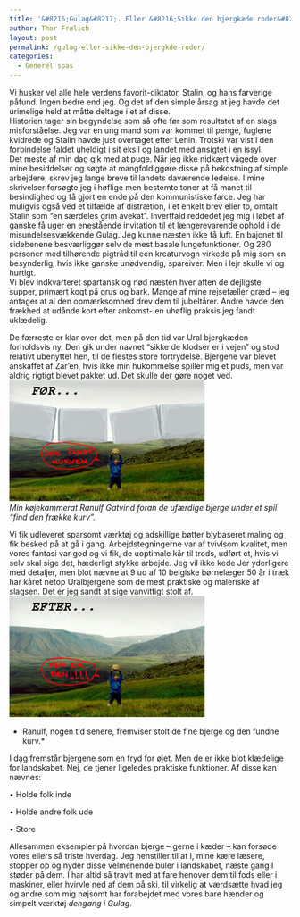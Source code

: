 ```yaml
---
title: '&#8216;Gulag&#8217;. Eller &#8216;Sikke den bjergkæde roder&#8217;.'
author: Thor Frølich
layout: post
permalink: /gulag-eller-sikke-den-bjergkde-roder/
categories:
  - Generel spas
---
```

Vi husker vel alle hele verdens favorit-diktator, Stalin, og hans farverige påfund. Ingen bedre end jeg. Og det af den simple årsag at jeg havde det urimelige held at måtte deltage i et af disse.  
Historien tager sin begyndelse som så ofte før som resultatet af en slags misforståelse. Jeg var en ung mand som var kommet til penge, fuglene kvidrede og Stalin havde just overtaget efter Lenin. Trotski var vist i den forbindelse faldet uheldigt i sit eksil og landet med ansigtet i en issyl.  
Det meste af min dag gik med at puge. Når jeg ikke nidkært vågede over mine besiddelser og søgte at mangfoldiggøre disse på bekostning af simple arbejdere, skrev jeg lange breve til landets daværende ledelse. I mine skrivelser forsøgte jeg i høflige men bestemte toner at få manet til besindighed og få gjort en ende på den kommunistiske farce. Jeg har muligvis også ved et tilfælde af distrætion, i et enkelt brev eller to, omtalt Stalin som “en særdeles grim avekat”. Ihvertfald reddedet jeg mig i løbet af ganske få uger en enestående invitation til et længerevarende ophold i de misundelsesvækkende Gulag. Jeg kunne næsten ikke få luft. En bajonet til sidebenene besværliggør selv de mest basale lungefunktioner. Og 280 personer med tilhørende pigtråd til een kreaturvogn virkede på mig som en besynderlig, hvis ikke ganske unødvendig, spareiver. Men i lejr skulle vi og hurtigt.  
Vi blev indkvarteret spartansk og nød næsten hver aften de dejligste supper, primært kogt på grus og bark. Mange af mine rejsefæller græd – jeg antager at al den opmærksomhed drev dem til jubeltårer. Andre havde den frækhed at udånde kort efter ankomst- en uhøflig praksis jeg fandt uklædelig.

De færreste er klar over det, men på den tid var Ural bjergkæden forholdsvis ny. Den gik under navnet “sikke de klodser er i vejen” og stod relativt ubenyttet hen, til de flestes store fortrydelse. Bjergene var blevet anskaffet af Zar’en, hvis ikke min hukommelse spiller mig et puds, men var aldrig rigtigt blevet pakket ud. Det skulle der gøre noget ved.  
![Dengang var bjergene ikke rigtigt til noget][1]  
*Min køjekammerat Ranulf Gatvind foran de ufærdige bjerge under et spil “find den frække kurv”.*

Vi fik udleveret sparsomt værktøj og adskillige bøtter blybaseret maling og fik besked på at gå i gang. Arbejdstegningerne var af tvivlsom kvalitet, men vores fantasi var god og vi fik, de uoptimale kår til trods, udført et, hvis vi selv skal sige det, hæderligt stykke arbejde. Jeg vil ikke kede Jer yderligere med detaljer, men blot nævne at 9 ud af 10 belgiske børnelæger 50 år i træk har kåret netop Uralbjergene som de mest praktiske og maleriske af slagsen. Det er jeg sandt at sige vanvittigt stolt af.  
![Nu var de jo langt flottere][2]  
* Ranulf, nogen tid senere, fremviser stolt de fine bjerge og den fundne kurv.*

I dag fremstår bjergene som en fryd for øjet. Men de er ikke blot klædelige for landskabet. Nej, de tjener ligeledes praktiske funktioner. Af disse kan nævnes: 

• Holde folk inde

• Holde andre folk ude

• Store

Allesammen eksempler på hvordan bjerge – gerne i kæder – kan forsøde vores ellers så triste hverdag. Jeg henstiller til at I, mine kære læsere, stopper op og nyder disse velmenende buler i landskabet, næste gang I støder på dem. I har altid så travlt med at fare henover dem til fods eller i maskiner, eller hvirvle ned af dem på ski, til virkelig at værdsætte hvad jeg og andre som mig nøjsomt har forabejdet med vores bare hænder og simpelt værktøj *dengang i Gulag*.

 [1]: images/ural_01.jpg
 [2]: images/ural_02.jpg